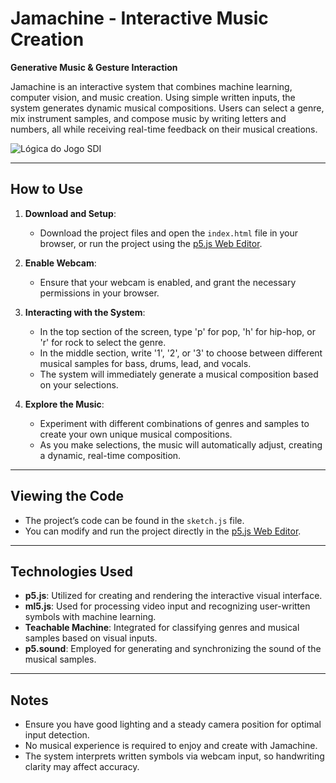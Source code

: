 # Jamachine - Interactive Music Creation  
**Generative Music & Gesture Interaction**

Jamachine is an interactive system that combines machine learning, computer vision, and music creation. Using simple written inputs, the system generates dynamic musical compositions. Users can select a genre, mix instrument samples, and compose music by writing letters and numbers, all while receiving real-time feedback on their musical creations.

![Lógica do Jogo SDI](https://github.com/user-attachments/assets/bbe9665c-4f2c-47f6-91e0-7330508192ac)

---

## How to Use

1. **Download and Setup**:  
   - Download the project files and open the `index.html` file in your browser, or run the project using the [p5.js Web Editor](https://editor.p5js.org/).

2. **Enable Webcam**:  
   - Ensure that your webcam is enabled, and grant the necessary permissions in your browser.

3. **Interacting with the System**:  
   - In the top section of the screen, type 'p' for pop, 'h' for hip-hop, or 'r' for rock to select the genre.
   - In the middle section, write '1', '2', or '3' to choose between different musical samples for bass, drums, lead, and vocals.
   - The system will immediately generate a musical composition based on your selections.

4. **Explore the Music**:  
   - Experiment with different combinations of genres and samples to create your own unique musical compositions.
   - As you make selections, the music will automatically adjust, creating a dynamic, real-time composition.

---

## Viewing the Code

- The project’s code can be found in the `sketch.js` file.  
- You can modify and run the project directly in the [p5.js Web Editor](https://editor.p5js.org/).

---

## Technologies Used

- **p5.js**: Utilized for creating and rendering the interactive visual interface.
- **ml5.js**: Used for processing video input and recognizing user-written symbols with machine learning.
- **Teachable Machine**: Integrated for classifying genres and musical samples based on visual inputs.
- **p5.sound**: Employed for generating and synchronizing the sound of the musical samples.

---

## Notes

- Ensure you have good lighting and a steady camera position for optimal input detection.
- No musical experience is required to enjoy and create with Jamachine.
- The system interprets written symbols via webcam input, so handwriting clarity may affect accuracy.
